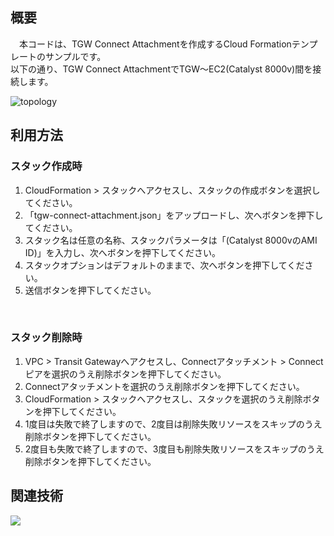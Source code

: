 ## 概要
　本コードは、TGW Connect Attachmentを作成するCloud Formationテンプレートのサンプルです。<br/>
以下の通り、TGW Connect AttachmentでTGW～EC2(Catalyst 8000v)間を接続します。<br/>

![topology](https://github.com/yamamototis1105/aws-cfn-tgw-connect-peer/assets/114621183/4444a592-19b1-488d-b742-bfddc6fbc6b5)

## 利用方法
### スタック作成時
1. CloudFormation > スタックへアクセスし、スタックの作成ボタンを選択してください。
1. 「tgw-connect-attachment.json」をアップロードし、次へボタンを押下してください。
1. スタック名は任意の名称、スタックパラメータは「(Catalyst 8000vのAMI ID)」を入力し、次へボタンを押下してください。
1. スタックオプションはデフォルトのままで、次へボタンを押下してください。
1. 送信ボタンを押下してください。
<br/>

### スタック削除時
1. VPC > Transit Gatewayへアクセスし、Connectアタッチメント > Connectピアを選択のうえ削除ボタンを押下してください。
1. Connectアタッチメントを選択のうえ削除ボタンを押下してください。
1. CloudFormation > スタックへアクセスし、スタックを選択のうえ削除ボタンを押下してください。<br/>
1. 1度目は失敗で終了しますので、2度目は削除失敗リソースをスキップのうえ削除ボタンを押下してください。
1. 2度目も失敗で終了しますので、3度目も削除失敗リソースをスキップのうえ削除ボタンを押下してください。

## 関連技術
<img src="https://img.shields.io/badge/AWS-Cloud_Formation-blue"></img>
